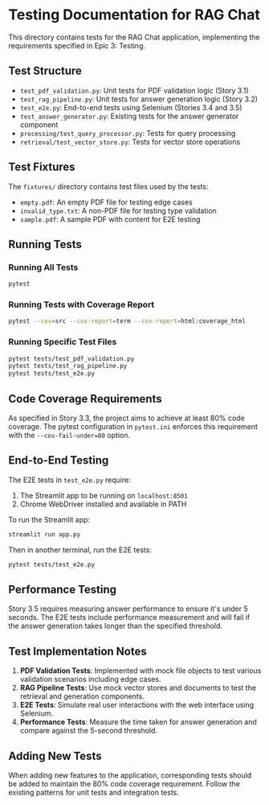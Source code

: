 # Testing Documentation for RAG Chat

This directory contains tests for the RAG Chat application, implementing the requirements specified in Epic 3: Testing.

## Test Structure

- `test_pdf_validation.py`: Unit tests for PDF validation logic (Story 3.1)
- `test_rag_pipeline.py`: Unit tests for answer generation logic (Story 3.2)
- `test_e2e.py`: End-to-end tests using Selenium (Stories 3.4 and 3.5)
- `test_answer_generator.py`: Existing tests for the answer generator component
- `processing/test_query_processor.py`: Tests for query processing
- `retrieval/test_vector_store.py`: Tests for vector store operations

## Test Fixtures

The `fixtures/` directory contains test files used by the tests:
- `empty.pdf`: An empty PDF file for testing edge cases
- `invalid_type.txt`: A non-PDF file for testing type validation
- `sample.pdf`: A sample PDF with content for E2E testing

## Running Tests

### Running All Tests

```bash
pytest
```

### Running Tests with Coverage Report

```bash
pytest --cov=src --cov-report=term --cov-report=html:coverage_html
```

### Running Specific Test Files

```bash
pytest tests/test_pdf_validation.py
pytest tests/test_rag_pipeline.py
pytest tests/test_e2e.py
```

## Code Coverage Requirements

As specified in Story 3.3, the project aims to achieve at least 80% code coverage. The pytest configuration in `pytest.ini` enforces this requirement with the `--cov-fail-under=80` option.

## End-to-End Testing

The E2E tests in `test_e2e.py` require:
1. The Streamlit app to be running on `localhost:8501`
2. Chrome WebDriver installed and available in PATH

To run the Streamlit app:

```bash
streamlit run app.py
```

Then in another terminal, run the E2E tests:

```bash
pytest tests/test_e2e.py
```

## Performance Testing

Story 3.5 requires measuring answer performance to ensure it's under 5 seconds. The E2E tests include performance measurement and will fail if the answer generation takes longer than the specified threshold.

## Test Implementation Notes

1. **PDF Validation Tests**: Implemented with mock file objects to test various validation scenarios including edge cases.
2. **RAG Pipeline Tests**: Use mock vector stores and documents to test the retrieval and generation components.
3. **E2E Tests**: Simulate real user interactions with the web interface using Selenium.
4. **Performance Tests**: Measure the time taken for answer generation and compare against the 5-second threshold.

## Adding New Tests

When adding new features to the application, corresponding tests should be added to maintain the 80% code coverage requirement. Follow the existing patterns for unit tests and integration tests.